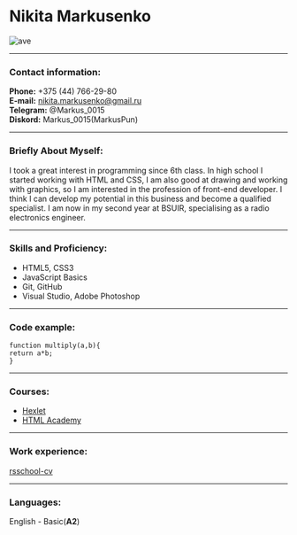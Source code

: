 # Nikita Markusenko
![ave](https://sun9-28.userapi.com/impg/galtdMtiHKScXRqvQCYOsGvSvZpqzfTETG7SEQ/oqVBWoKkck8.jpg?size=81x108&quality=95&sign=a03ea74f28cab6707b1bd5c66b3816b0&type=album)
******
### Contact information:
**Phone:** +375 (44) 766-29-80  
**E-mail:** nikita.markusenko@gmail.ru  
**Telegram:** @Markus_0015  
**Diskord:** Markus_0015(MarkusPun)
******
### Briefly About Myself:  
I took a great interest in programming since 6th class. 
In high school I started working with HTML and CSS, I am also good at drawing and working with graphics, 
so I am interested in the profession of front-end developer.
I think I can develop my potential in this business and become a qualified specialist.
I am now in my second year at BSUIR, specialising as a radio electronics engineer.
******
### Skills and Proficiency:
* HTML5, CSS3
* JavaScript Basics
* Git, GitHub
* Visual Studio, Adobe Photoshop
******
### Code example:
```
function multiply(a,b){
return a*b;
}
```
******
### Courses:
* [Hexlet](https://ru.hexlet.io/)  
* [HTML Academy](https://htmlacademy.ru/study)
******
### Work experience:
[rsschool-cv](https://github.com/MarkusPun/rsschool-cv)
******
### Languages:
English - Basic(**A2**)
